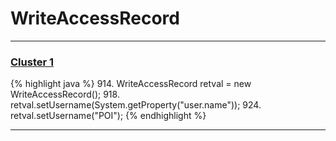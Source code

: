 # WriteAccessRecord

***

### [Cluster 1](./1)
{% highlight java %}
914. WriteAccessRecord retval = new WriteAccessRecord();
918.     retval.setUsername(System.getProperty("user.name"));
924.         retval.setUsername("POI");
{% endhighlight %}

***

